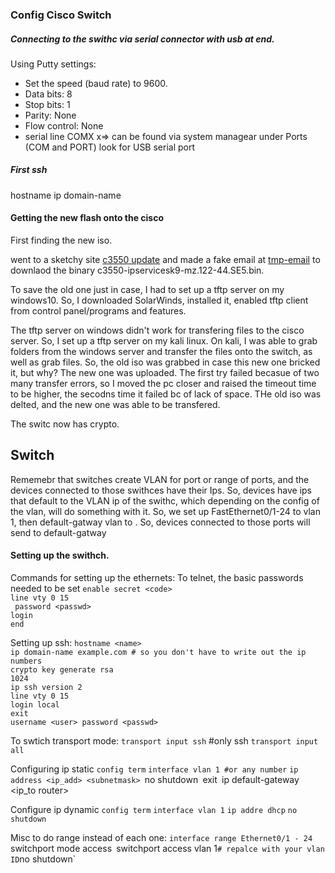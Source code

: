 ### Config Cisco Switch
##### Connecting to the swithc via serial connector with usb at end.
Using Putty settings: 
- Set the speed (baud rate) to 9600.
- Data bits: 8
- Stop bits: 1
- Parity: None
- Flow control: None
- serial line COMX
x=> can be found via system managear under Ports (COM and PORT) look for USB serial port
##### First ssh
hostname <elincia>
ip domain-name <crimea>

#### Getting the new flash onto the cisco
First finding the new iso.

went to a sketchy site [c3550 update](https://download4share.com/download/get/J0y_in_q/c3550-ipservicesk9-mz_122-44_se5_bin.html) and made a fake
email at [tmp-email](https://temp-mail.org/en/change) to downlaod the binary   c3550-ipservicesk9-mz.122-44.SE5.bin.

To save the old one just in case, I had to set up a tftp server on my windows10. So, I downloaded SolarWinds, installed it, 
enabled tftp client from control panel/programs and features.

The tftp server on windows didn't work for transfering files to the cisco server. So, I set up a tftp server on my kali linux. On kali, I was able to grab folders from the windows server 
and transfer the files onto the switch, as well as grab files. So, the old  iso was grabbed in case this new one bricked it, but why? The new one was uploaded. The first try failed becasue
of two many transfer errors, so I moved the pc closer and raised the timeout time to be higher, the secodns time it failed bc of lack of space. THe old iso was delted, and the new one was able 
to be transfered.

The switc now has crypto.

## Switch
Rememebr that switches create VLAN for port or range of ports, and the devices connected to those swithces have their Ips. 
So, devices have ips that default to the VLAN ip of the swithc, which depending on the config of the vlan, will do something with it.
So, we set up FastEthernet0/1-24 to vlan 1, then default-gatway vlan to <ip-addr>. So, devices connected to those ports will send to default-gatway <ip-add>
#### Setting up the swithch.

Commands for setting up the ethernets:
To telnet, the basic passwords needed to be set
`enable secret <code>`<br>
`line vty 0 15` <br>
` password <passwd>` <br>
`login`<br>
`end`<br>

Setting up ssh:
`hostname <name>`<br>
`ip domain-name example.com # so you don't have to write out the ip numbers` <br>
`crypto key generate rsa` <br>
`1024` <br>
`ip ssh version 2` <br>
`line vty 0 15`<br>
`login local`<br>
`exit` <br>
`username <user> password <passwd>` <br>

To swtich transport mode:
`transport input ssh` #only ssh
`transport input all`


Configuring ip static
`config term`
`interface vlan 1 #or any number`
`ip address <ip_add> <subnetmask>
`no shutdown`
`exit`
`ip default-gateway <ip_to router>


Configure ip dynamic
`config term`
`interface vlan 1`
`ip addre dhcp`
`no shutdown`

Misc to do range instead of each one:
`interface range Ethernet0/1 - 24
`switchport mode access`
`switchport access vlan 1` # repalce with your vlan ID
`no shutdown`

